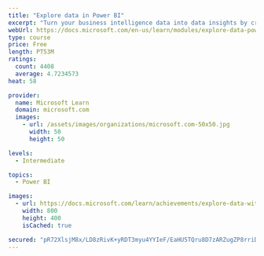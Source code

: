 ```yaml
---
title: "Explore data in Power BI"
excerpt: "Turn your business intelligence data into data insights by creating and configuring Power BI dashboards."
webUrl: https://docs.microsoft.com/en-us/learn/modules/explore-data-power-bi/
type: course
price: Free
length: PT53M
ratings:
  count: 4408
  average: 4.7234573
heat: 58

provider:
  name: Microsoft Learn
  domain: microsoft.com
  images:
    - url: /assets/images/organizations/microsoft.com-50x50.jpg
      width: 50
      height: 50

levels:
  - Intermediate

topics:
  - Power BI

images:
  - url: https://docs.microsoft.com/learn/achievements/explore-data-with-power-bi-desktop-social.png
    width: 800
    height: 400
    isCached: true

secured: "pR72XlsjM8x/LD8zRivK+yRDT3myu4YYIeF/EaHU5TQru8D7zARZugZP8rriDADm+STxPSp419cRzVV80hJijczbzPTVq4SkJcOCrtbww6+ZTkF68ki/yankZswIr0RG2sKv123y0oXqlUwXNJL50w3e4QoFLYQrKxag2ikhXSV3VgOeeJ+VKNc4ZGBvWJ1z8KN5LIk7FL97R5qVSUglrdMlsbQZ5aJfBw5ZvC1PwV5f3wSalrcC1/Oy4JyBiYuT+8K4zj0+zXeENO1kYLAHUTE5W+Hucb++2oyt/XK1DFm6gT31ahr/v88qgPuyDMnK3AZbtYBe7v7lxMrx2eZuUZTrtvmIDIwAAcMAqSXu87vzvrRCHyXarKJFn3YpgQB2/abMlBTsAh0+rG8cB08LnRpcEKYxuJ1u9eEfnZv3NBI=;Aadf/weF389BFri9dOm+JA=="
---
```


